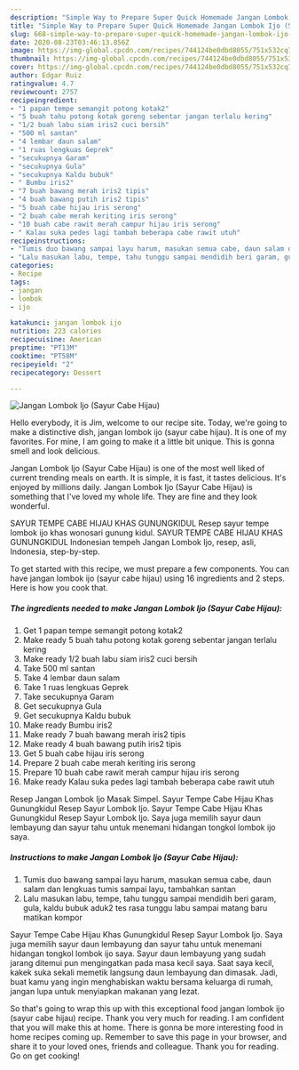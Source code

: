 ```yaml
---
description: "Simple Way to Prepare Super Quick Homemade Jangan Lombok Ijo (Sayur Cabe Hijau)"
title: "Simple Way to Prepare Super Quick Homemade Jangan Lombok Ijo (Sayur Cabe Hijau)"
slug: 668-simple-way-to-prepare-super-quick-homemade-jangan-lombok-ijo-sayur-cabe-hijau
date: 2020-08-23T03:46:13.856Z
image: https://img-global.cpcdn.com/recipes/744124be0dbd8055/751x532cq70/jangan-lombok-ijo-sayur-cabe-hijau-foto-resep-utama.jpg
thumbnail: https://img-global.cpcdn.com/recipes/744124be0dbd8055/751x532cq70/jangan-lombok-ijo-sayur-cabe-hijau-foto-resep-utama.jpg
cover: https://img-global.cpcdn.com/recipes/744124be0dbd8055/751x532cq70/jangan-lombok-ijo-sayur-cabe-hijau-foto-resep-utama.jpg
author: Edgar Ruiz
ratingvalue: 4.7
reviewcount: 2757
recipeingredient:
- "1 papan tempe semangit potong kotak2"
- "5 buah tahu potong kotak goreng sebentar jangan terlalu kering"
- "1/2 buah labu siam iris2 cuci bersih"
- "500 ml santan"
- "4 lembar daun salam"
- "1 ruas lengkuas Geprek"
- "secukupnya Garam"
- "secukupnya Gula"
- "secukupnya Kaldu bubuk"
- " Bumbu iris2"
- "7 buah bawang merah iris2 tipis"
- "4 buah bawang putih iris2 tipis"
- "5 buah cabe hijau iris serong"
- "2 buah cabe merah keriting iris serong"
- "10 buah cabe rawit merah campur hijau iris serong"
- " Kalau suka pedes lagi tambah beberapa cabe rawit utuh"
recipeinstructions:
- "Tumis duo bawang sampai layu harum, masukan semua cabe, daun salam dan lengkuas tumis sampai layu, tambahkan santan"
- "Lalu masukan labu, tempe, tahu tunggu sampai mendidih beri garam, gula, kaldu bubuk aduk2 tes rasa tunggu labu sampai matang baru matikan kompor"
categories:
- Recipe
tags:
- jangan
- lombok
- ijo

katakunci: jangan lombok ijo 
nutrition: 223 calories
recipecuisine: American
preptime: "PT13M"
cooktime: "PT58M"
recipeyield: "2"
recipecategory: Dessert

---
```



![Jangan Lombok Ijo (Sayur Cabe Hijau)](https://img-global.cpcdn.com/recipes/744124be0dbd8055/751x532cq70/jangan-lombok-ijo-sayur-cabe-hijau-foto-resep-utama.jpg)

Hello everybody, it is Jim, welcome to our recipe site. Today, we're going to make a distinctive dish, jangan lombok ijo (sayur cabe hijau). It is one of my favorites. For mine, I am going to make it a little bit unique. This is gonna smell and look delicious.

Jangan Lombok Ijo (Sayur Cabe Hijau) is one of the most well liked of current trending meals on earth. It is simple, it is fast, it tastes delicious. It's enjoyed by millions daily. Jangan Lombok Ijo (Sayur Cabe Hijau) is something that I've loved my whole life. They are fine and they look wonderful.

SAYUR TEMPE CABE HIJAU KHAS GUNUNGKIDUL Resep sayur tempe lombok ijo khas wonosari gunung kidul. SAYUR TEMPE CABE HIJAU KHAS GUNUNGKIDUL Indonesian tempeh Jangan Lombok Ijo, resep, asli, Indonesia, step-by-step.


To get started with this recipe, we must prepare a few components. You can have jangan lombok ijo (sayur cabe hijau) using 16 ingredients and 2 steps. Here is how you cook that.

<!--inarticleads1-->

##### The ingredients needed to make Jangan Lombok Ijo (Sayur Cabe Hijau):

1. Get 1 papan tempe semangit potong kotak2
1. Make ready 5 buah tahu potong kotak goreng sebentar jangan terlalu kering
1. Make ready 1/2 buah labu siam iris2 cuci bersih
1. Take 500 ml santan
1. Take 4 lembar daun salam
1. Take 1 ruas lengkuas Geprek
1. Take secukupnya Garam
1. Get secukupnya Gula
1. Get secukupnya Kaldu bubuk
1. Make ready  Bumbu iris2
1. Make ready 7 buah bawang merah iris2 tipis
1. Make ready 4 buah bawang putih iris2 tipis
1. Get 5 buah cabe hijau iris serong
1. Prepare 2 buah cabe merah keriting iris serong
1. Prepare 10 buah cabe rawit merah campur hijau iris serong
1. Make ready  Kalau suka pedes lagi tambah beberapa cabe rawit utuh


Resep Jangan Lombok Ijo Masak Simpel. Sayur Tempe Cabe Hijau Khas Gunungkidul Resep Sayur Lombok Ijo. Sayur Tempe Cabe Hijau Khas Gunungkidul Resep Sayur Lombok Ijo. Saya juga memilih sayur daun lembayung dan sayur tahu untuk menemani hidangan tongkol lombok ijo saya. 

<!--inarticleads2-->

##### Instructions to make Jangan Lombok Ijo (Sayur Cabe Hijau):

1. Tumis duo bawang sampai layu harum, masukan semua cabe, daun salam dan lengkuas tumis sampai layu, tambahkan santan
1. Lalu masukan labu, tempe, tahu tunggu sampai mendidih beri garam, gula, kaldu bubuk aduk2 tes rasa tunggu labu sampai matang baru matikan kompor


Sayur Tempe Cabe Hijau Khas Gunungkidul Resep Sayur Lombok Ijo. Saya juga memilih sayur daun lembayung dan sayur tahu untuk menemani hidangan tongkol lombok ijo saya. Sayur daun lembayung yang sudah jarang ditemui pun mengingatkan pada masa kecil saya. Saat saya kecil, kakek suka sekali memetik langsung daun lembayung dan dimasak. Jadi, buat kamu yang ingin menghabiskan waktu bersama keluarga di rumah, jangan lupa untuk menyiapkan makanan yang lezat. 

So that's going to wrap this up with this exceptional food jangan lombok ijo (sayur cabe hijau) recipe. Thank you very much for reading. I am confident that you will make this at home. There is gonna be more interesting food in home recipes coming up. Remember to save this page in your browser, and share it to your loved ones, friends and colleague. Thank you for reading. Go on get cooking!
